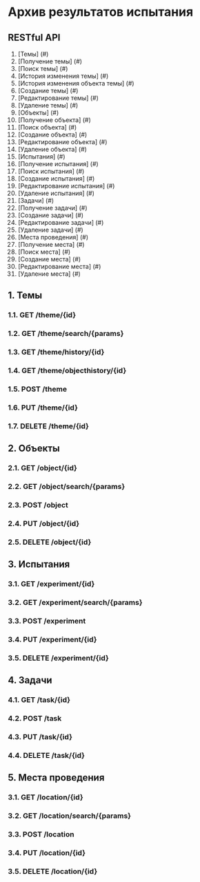 # Архив результатов испытания


## RESTful API

1. [Темы] (#)
  1. [Получение темы] (#)
  2. [Поиск темы] (#)
  3. [История изменения темы] (#)
  4. [История изменения объекта темы] (#)
  5. [Создание темы] (#)
  6. [Редактирование темы] (#)
  7. [Удаление темы] (#)
2. [Объекты] (#)
  1. [Получение объекта] (#)
  2. [Поиск объекта] (#)
  3. [Создание объекта] (#)
  4. [Редактирование объекта] (#)
  5. [Удаление объекта] (#)
3. [Испытания] (#)
  1. [Получение испытания] (#)
  2. [Поиск испытания] (#)
  3. [Создание испытания] (#)
  4. [Редактирование испытания] (#)
  5. [Удаление испытания] (#)
4. [Задачи] (#)
  1. [Получение задачи] (#)
  2. [Создание задачи] (#)
  3. [Редактирование задачи] (#)
  4. [Удаление задачи] (#)
5. [Места проведения] (#)
  1. [Получение места] (#)
  2. [Поиск места] (#)
  3. [Создание места] (#)
  4. [Редактирование места] (#)
  5. [Удаление места] (#)


## 1. Темы

### 1.1. GET /theme/{id}

### 1.2. GET /theme/search/{params}

### 1.3. GET /theme/history/{id}

### 1.4. GET /theme/objecthistory/{id}

### 1.5. POST /theme

### 1.6. PUT /theme/{id}

### 1.7. DELETE /theme/{id}


## 2. Объекты

### 2.1. GET /object/{id}

### 2.2. GET /object/search/{params}

### 2.3. POST /object

### 2.4. PUT /object/{id}

### 2.5. DELETE /object/{id}


## 3. Испытания

### 3.1. GET /experiment/{id}

### 3.2. GET /experiment/search/{params}

### 3.3. POST /experiment

### 3.4. PUT /experiment/{id}

### 3.5. DELETE /experiment/{id}


## 4. Задачи

### 4.1. GET /task/{id}

### 4.2. POST /task

### 4.3. PUT /task/{id}

### 4.4. DELETE /task/{id}


## 5. Места проведения

### 3.1. GET /location/{id}

### 3.2. GET /location/search/{params}

### 3.3. POST /location

### 3.4. PUT /location/{id}

### 3.5. DELETE /location/{id}

